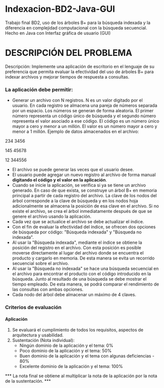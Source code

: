 # Indexacion-BD2-Java-GUI
Trabajo final BD2, uso de los árboles B+ para la búsqueda indexada y la diferencia en complejidad computacional con la búsqueda secuencial. Hecho en Java con Interfaz gráfica de usuario (GUI)

# DESCRIPCIÓN DEL PROBLEMA

Descripción:
Implemente una aplicación de escritorio en el lenguaje de su preferencia que permita evaluar la efectividad del uso de árboles B+ para indexar archivos y mejorar tiempos de respuesta a consultas.

### La aplicación debe permitir:
- Generar un archivo con N registros. N es un valor digitado por el usuario. En cada registro se almacena una pareja de números separada por un espacio. Los números se generan de forma aleatoria. El primer número representa un código único de búsqueda y el segundo número representa el valor asociado a ese código. El código es un número único mayor a cero y menor a un millón. El valor es un número mayor a cero y menor a 1 millón.
Ejemplo de datos almacenados en el archivo:

234 3456

145 45678

12 344556

- El archivo se puede generar las veces que el usuario desee.
- El usuario puede agregar un nuevo registro al archivo de forma manual **digitando el código y el valor en la    aplicación**.
- Cuando se inicie la aplicación, se verifica si ya se tiene un archivo generado. En caso de que exista, se construye un árbol B+ en memoria principal a partir de cada registro del archivo. La clave de los nodos del árbol corresponde a la clave de búsqueda y en los nodos hoja adicionalmente se almacena la posición de esa clave en el archivo. Si no existe el archivo, se crea el árbol inmediatamente después de que se genere el archivo usando la aplicación.
- Cada vez que se actualice el archivo se debe actualizar el índice.
- Con el fin de evaluar la efectividad del índice, se ofrecen dos opciones de búsqueda por código: "Búsqueda indexada" y "Búsqueda no indexada".
- Al usar la "Búsqueda indexada", mediante el índice se obtiene la posición del registro en el archivo. Con esta posición es posible moverse directamente al lugar del archivo donde se encuentra el producto y cargarlo en memoria. De esta manera se evita un recorrido secuencial sobre el archivo.
- Al usar la "Búsqueda no indexada" se hace una búsqueda secuencial en el archivo para encontrar el producto con el código introducido en la búsqueda. Junto al resultado de una búsqueda se debe mostrar el tiempo empleado. De esta manera, se podrá comparar el rendimiento de las consultas con ambas opciones.
- Cada nodo del árbol debe almacenar un máximo de 4 claves.

### Criterios de evaluación
#### Aplicación
1. Se evaluará el cumplimiento de todos los requisitos, aspectos de arquitectura y usabilidad.
2. Sustentación (Nota individual):
    - Ningún dominio de la aplicación y el tema: 0%
    - Poco dominio de la aplicación y el tema: 50%
    - Buen dominio de la aplicación y el tema con algunas deficiencias - 80%
    - Excelente dominio de la aplicación y el tema: 100%

*** La nota final se obtiene al multiplicar la nota de la aplicación por la nota de la sustentación. ***